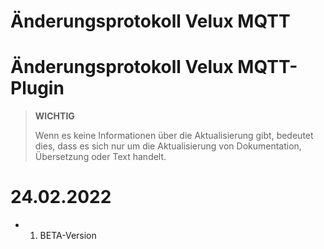 # Änderungsprotokoll Velux MQTT

# Änderungsprotokoll Velux MQTT-Plugin

>**WICHTIG**
>
>Wenn es keine Informationen über die Aktualisierung gibt, bedeutet dies, dass es sich nur um die Aktualisierung von Dokumentation, Übersetzung oder Text handelt.

# 24.02.2022

- 1. BETA-Version
